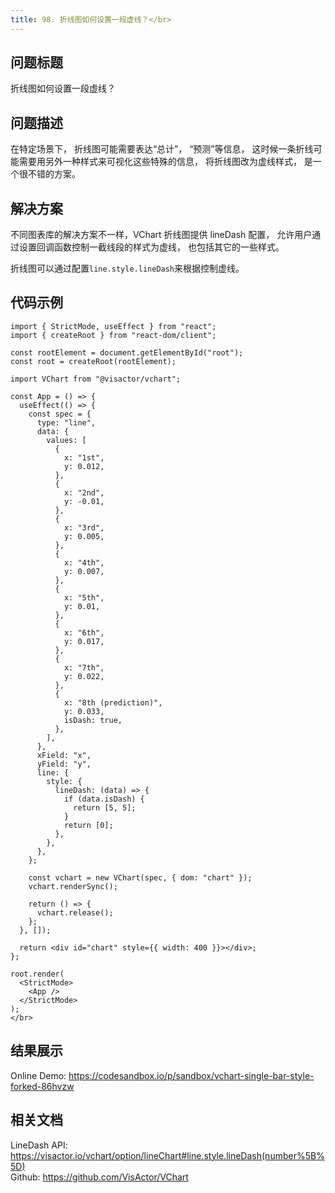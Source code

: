 ```yaml
---
title: 98. 折线图如何设置一段虚线？</br>
---
```

## 问题标题

折线图如何设置一段虚线？</br>
## 问题描述

在特定场景下， 折线图可能需要表达“总计”， “预测”等信息， 这时候一条折线可能需要用另外一种样式来可视化这些特殊的信息， 将折线图改为虚线样式， 是一个很不错的方案。</br>
## 解决方案 

不同图表库的解决方案不一样，VChart 折线图提供 lineDash 配置， 允许用户通过设置回调函数控制一截线段的样式为虚线， 也包括其它的一些样式。</br>


折线图可以通过配置`line.style.lineDash`来根据控制虚线。</br>
## 代码示例  

```
import { StrictMode, useEffect } from "react";
import { createRoot } from "react-dom/client";

const rootElement = document.getElementById("root");
const root = createRoot(rootElement);

import VChart from "@visactor/vchart";

const App = () => {
  useEffect(() => {
    const spec = {
      type: "line",
      data: {
        values: [
          {
            x: "1st",
            y: 0.012,
          },
          {
            x: "2nd",
            y: -0.01,
          },
          {
            x: "3rd",
            y: 0.005,
          },
          {
            x: "4th",
            y: 0.007,
          },
          {
            x: "5th",
            y: 0.01,
          },
          {
            x: "6th",
            y: 0.017,
          },
          {
            x: "7th",
            y: 0.022,
          },
          {
            x: "8th (prediction)",
            y: 0.033,
            isDash: true,
          },
        ],
      },
      xField: "x",
      yField: "y",
      line: {
        style: {
          lineDash: (data) => {
            if (data.isDash) {
              return [5, 5];
            }
            return [0];
          },
        },
      },
    };

    const vchart = new VChart(spec, { dom: "chart" });
    vchart.renderSync();

    return () => {
      vchart.release();
    };
  }, []);

  return <div id="chart" style={{ width: 400 }}></div>;
};

root.render(
  <StrictMode>
    <App />
  </StrictMode>
);
</br>
```
## 结果展示 

Online Demo: https://codesandbox.io/p/sandbox/vchart-single-bar-style-forked-86hvzw</br>
## 相关文档

LineDash API: https://visactor.io/vchart/option/lineChart#line.style.lineDash(number%5B%5D)</br>
Github: https://github.com/VisActor/VChart</br>